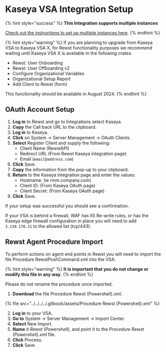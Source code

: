 # Kaseya VSA Integration Setup



{% hint style="success" %}
**This Integration supports multiple instances**

[Check out the instructions to set up multiple instances here](../../general/multi-instance-integration/multi-instance-integration-setup.md).
{% endhint %}

{% hint style="warning" %}
If you are planning to upgrade from Kaseya VSA to Kaseya VSA X, for Rewst functionality purposes we recommend waiting until Kaseya VSA X is available in the following crates:

* Rewst: User Onboarding
* Rewst: User Offboarding v2
* Configure Organizational Variables
* Organizational Setup Report
* Add Client to Rewst (form)

This functionality should be available in August 2024.
{% endhint %}

## OAuth Account Setup

1. **Log in** to Rewst and go to Integrations select Kaseya.
2. **Copy** the Call back URL to the clipboard.
3. **Log in** to Kaseya.
4. **Click** on System → Server Management → OAuth Clients.
5. **Select** Register Client and supply the following:
   * Client Name (RewstAPI)
   * Redirect URL (From Rewst Kaseya integration page)
   * Email (`email@address.com`)
6. **Click** Save.
7. **Copy** the information from the pop-up to your clipboard.
8. **Return** to the Kaseya integration page and enter the values:
   * Hostname: (ie rmm.company.com)
   * Client ID: (From Kaseya OAuth page)
   * Client Secret: (From Kaseya OAuth page)
9. **Click** Save.

If your setup was successful you should see a confirmation.

If your VSA is behind a firewall, WAF has IIS Re-write rules, or has the Kaseya edge firewall configuration in place you will need to add `3.139.170.31` to the allowed list (tcp/443).

## Rewst Agent Procedure Import

To perform actions on agent end points in Rewst you will need to import the file Procedure RewstPoshCommand.xml into the VSA.

{% hint style="warning" %}
**It is important that you do not change or modify this file in any way**.
{% endhint %}

Please do not rename the procedure once imported.

1. **Download** the file Procedure Rewst (Powershell).xml.

{% file src="../../../../.gitbook/assets/Procedure Rewst (Powershell).xml" %}

2. **Log in** to your VSA.
3. **Go to** System → Server Management → Import Center.
4. **Select** New Import.
5. **Name** it _Rewst (Powershell)_, and point it to the _Procedure Rewst (Powershell).xml_ file.
6. **Click** Process.
7. **Click** Save.
